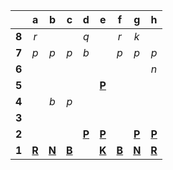|     |  a  |  b  |  c  |  d  |  e  |  f  |  g  |  h  |
|:---:|:---:|:---:|:---:|:---:|:---:|:---:|:---:|:---:|
|  **8**  |  _r_  |     |     |  _q_  |     |  _r_  |  _k_  |     |
|  **7**  |  _p_  |  _p_  |  _p_  |  _b_  |     |  _p_  |  _p_  |  _p_  |
|  **6**  |     |     |     |     |     |     |     |  _n_  |
|  **5**  |     |     |     |     |  [**P**](http://localhost:8080/api/chess/select?square=e5)  |     |     |     |
|  **4**  |     |  _b_  |  _p_  |     |     |     |     |     |
|  **3**  |     |     |     |     |     |     |     |     |
|  **2**  |     |     |     |  [**P**](https://github.com/grim-kalman)  |  [**P**](http://localhost:8080/api/chess/select?square=e2)  |     |  [**P**](http://localhost:8080/api/chess/select?square=g2)  |  [**P**](http://localhost:8080/api/chess/select?square=h2)  |
|  **1**  |  [**R**](http://localhost:8080/api/chess/select?square=a1)  |  [**N**](http://localhost:8080/api/chess/select?square=b1)  |  [**B**](http://localhost:8080/api/chess/select?square=c1)  |     |  [**K**](http://localhost:8080/api/chess/select?square=e1)  |  [**B**](https://github.com/grim-kalman)  |  [**N**](http://localhost:8080/api/chess/select?square=g1)  |  [**R**](https://github.com/grim-kalman)  |

